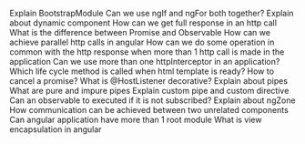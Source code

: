 Explain BootstrapModule
Can we use ngIf and ngFor both together?
Explain about dynamic component
How can we get full response in an http call
What is the difference between Promise and Observable
How can we achieve parallel http calls in angular
How can we do some operation in common with the http response when more than 1 http call is made in the application
Can we use more than one httpInterceptor in an application?
Which life cycle method is called when html template is ready?
How to cancel a promise?
What is @HostListener decorative?
Explain about pipes
What are pure and impure pipes
Explain custom pipe and custom directive
Can an observable to executed if it is not subscribed?
Explain about ngZone
How communication can be achieved between two unrelated components
Can angular application have more than 1 root module
What is view encapsulation in angular
